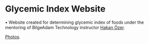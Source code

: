 
# Glycemic Index Website 
• Website created for determining glycemic index of foods under the mentoring of BilgeAdam Technology  instructor <a href="https://hakanozer.github.io/">Hakan Özer<a>.

  <a href="https://dogukankrtlz.github.io/glycemicproject/example.html">Photos<a>.
